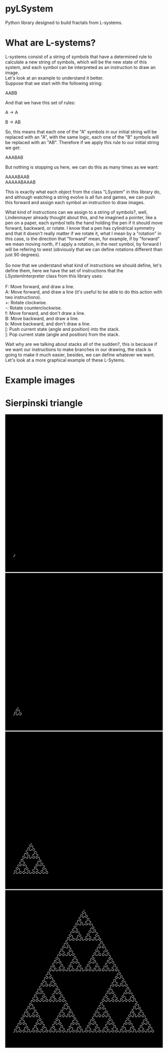 # pyLSystem
Python library designed to build fractals from L-systems.

# What are L-systems?
L-systems consist of a string of symbols that have a determined rule to calculate a new string of symbols, which will be the new state of this system, and each symbol can be interpreted as an instruction to draw an image.<br>
Let's look at an example to understand it better.<br>
Suppose that we start with the following string:<br>

AABB

And that we have this set of rules:<br>

A -> A

B -> AB

So, this means that each one of the "A" symbols in our initial string will be replaced with an "A", with the same logic, each one of the "B" symbols will be replaced with an "AB". Therefore if we apply this rule to our initial string we get:

AAABAB

But nothing is stopping us here, we can do this as many times as we want:

AAAABAAB<br>
AAAAABAAAB<br>

This is exactly what each object from the class "LSystem" in this library do, and although watching a string evolve is all fun and games, we can push this forward and assign each symbol an instruction to draw images.<br>

What kind of instructions can we assign to a string of symbols?, well, Lindenmayer already thought about this, and he imagined a pointer, like a pen on a paper, each symbol tells the hand holding the pen if it should move forward, backward, or rotate. I know that a pen has cylindrical symmetry and that it doesn't really matter if we rotate it, what I mean by a "rotation" in this case, is the direction that "forward" mean, for example, if by "forward" we mean moving north, if I apply a rotation, in the next symbol, by forward I will be refering to west (obviously that we can define rotations different than just 90 degrees).<br>
<br>
So now that we understand what kind of instructions we should define, let's define them, here we have the set of instructions that the LSystemInterpreter class from this library uses:<br>
<br>
F: Move forward, and draw a line.<br>
A: Move forward, and draw a line (it's useful to be able to do this action with two instructions).<br>
+: Rotate clockwise.<br>
-: Rotate counterclockwise.<br>
f: Move forward, and don't draw a line.<br>
B: Move backward, and draw a line.<br>
b: Move backward, and don't draw a line.<br>
[: Push current state (angle and position) into the stack.<br>
]: Pop current state (angle and position) from the stack.<br>

Wait why are we talking about stacks all of the sudden?, this is because if we want our instructions to make branches in our drawing, the stack is going to make it much easier, besides, we can define whatever we want.<br>
Let's look at a more graphical example of these L-Sytems.

# Example images
# Sierpinski triangle
![alt text](https://github.com/julim29/pyLSystem/blob/main/Images/Sierpinski_0.jpg)
![alt text](https://github.com/julim29/pyLSystem/blob/main/Images/Sierpinski_1.jpg)
![alt text](https://github.com/julim29/pyLSystem/blob/main/Images/Sierpinski_2.jpg)
![alt text](https://github.com/julim29/pyLSystem/blob/main/Images/Sierpinski_3.jpg)
